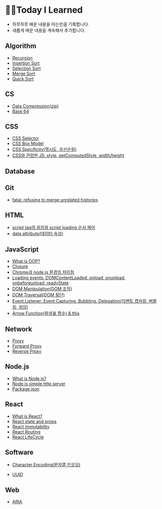 # ✍🏻Today I Learned

* 하루하루 배운 내용을 아는만큼 기록합니다.
* 새롭게 배운 내용을 계속해서 추가합니다.

## Algorithm

* [Recursion](https://github.com/YounglanHong/TIL/blob/master/Algorithm/recursion.md)
* [Insertion Sort](https://github.com/YounglanHong/TIL/blob/master/Algorithm/insertion_sort.md)
* [Selection Sort](https://github.com/YounglanHong/TIL/blob/master/Algorithm/selection_sort.md)
* [Merge Sort](https://github.com/YounglanHong/TIL/blob/master/Algorithm/merge_sort.md)
* [Quick Sort](https://github.com/YounglanHong/TIL/blob/master/Algorithm/quick_sort.md)

<!-- ## Cloud -->

## CS

* [Data Compression\(zip\)](https://github.com/YounglanHong/TIL/blob/master/CS/DataCompression.md)
* [Base 64](https://github.com/YounglanHong/TIL/blob/master/CS/Base64.md)

## CSS

* [CSS Selector](https://github.com/YounglanHong/TIL/blob/master/CSS/CSS_Selector.md)
* [CSS Box Model](https://github.com/YounglanHong/TIL/blob/master/CSS/CSSBoxModel.md)
* [CSS Specificity\(명시도, 우선순위\)](https://github.com/YounglanHong/TIL/tree/master/CSS/CSS_Specificity)
* [CSS와 관련한 JS: style, getComputedStyle, width/height](https://github.com/YounglanHong/TIL/blob/master/CSS/CSS_JS.md)

## Database

## Git

* [fatal: refusing to merge unrelated histories](https://github.com/YounglanHong/TIL/blob/master/Git/git_error.md)

## HTML

* [script tag의 위치와 script loading 순서 제어](https://github.com/YounglanHong/TIL/blob/master/HTML/PositionOf%3CScript%3E.md)
* [data attribute\(데이터 속성\)](https://github.com/YounglanHong/TIL/tree/master/HTML/Data_Attribute)

## JavaScript

* [What is OOP?](https://github.com/YounglanHong/TIL/blob/master/JavaScript/What_is_OOP%3F.md)
* [Closure](https://github.com/YounglanHong/TIL/blob/master/JavaScript/Closure.md)
* [Chrome과 node.js 환경의 차이점](https://github.com/YounglanHong/TIL/blob/master/JavaScript/Chrome_vs_node.js.md)
* [Loading events: DOMContentLoaded, onload, onunload, onbeforeunload, readyState](https://github.com/YounglanHong/TIL/blob/master/JavaScript/LoadEvents.js)
* [DOM Manipulation\(DOM 조작\)](https://github.com/YounglanHong/TIL/blob/master/JavaScript/Dom_Manipulation)
* [DOM Traversal\(DOM 횡단\)](https://github.com/YounglanHong/TIL/blob/master/JavaScript/Dom_Traversal)
* [Event Listener: Event Capturing, Bubbling, Delegation\(이벤트 캡처링, 버블링, 위임\)](https://github.com/YounglanHong/TIL/blob/master/JavaScript/EventListener/Dom_Event.md)
* [Arrow Function\(화살표 함수\) & this](https://github.com/YounglanHong/TIL/blob/master/JavaScript/arrow_function.js)

## Network

* [Proxy](https://github.com/YounglanHong/TIL/blob/master/Network/proxy.md)
* [Forward Proxy](https://github.com/YounglanHong/TIL/blob/master/Network/Forward_proxy.md)
* [Reverse Proxy](https://github.com/YounglanHong/TIL/blob/master/Network/Reverse_proxy.md)

## Node.js

* [What is Node.js?](https://github.com/YounglanHong/TIL/blob/master/Node.js/What_is_Node.js.md)
* [Node.js simple http server](https://github.com/YounglanHong/TIL/blob/master/Node.js/Node.js_httpServer.md)
* [Package.json](https://github.com/YounglanHong/TIL/blob/master/Node.js/Package.json.md)

## React

* [What is React?](https://github.com/YounglanHong/TIL/blob/master/React/What_is_React%3F.md)
* [React state and props](https://github.com/YounglanHong/TIL/blob/master/React/React_state_props.md)
* [React immutability](https://github.com/YounglanHong/TIL/blob/master/React/React_immutability.md)
* [React Routing](https://github.com/YounglanHong/TIL/blob/master/React/React_routing.md)
* [React LifeCycle](https://github.com/YounglanHong/TIL/blob/master/React/React_LifeCycle.md)

<!-- ## ReactNative -->

## Software

* [Character Encoding\(문자열 인코딩\)](https://github.com/YounglanHong/TIL/blob/master/Software/Character-Encoding.md)

* [UUID](https://github.com/YounglanHong/TIL/blob/master/Software/UUID.md)

<!-- ## TypeScript -->

## Web

* [ARIA](https://github.com/YounglanHong/TIL/blob/master/Web/ARIA.md)

